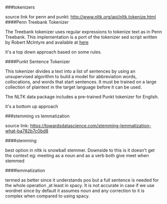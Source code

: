 
###tokenizers

source link for penn and punkt: http://www.nltk.org/api/nltk.tokenize.html
####Penn Treebank Tokenizer

The Treebank tokenizer uses regular expressions to tokenize text as in Penn Treebank. This implementation is a port of the tokenizer sed script written by Robert McIntyre and available at [here](http://www.cis.upenn.edu/~treebank/tokenizer.sed. )

it's a top down approach based on some rules.

####Punkt Sentence Tokenizer

This tokenizer divides a text into a list of sentences by using an unsupervised algorithm to build a model for abbreviation words, collocations, and words that start sentences. It must be trained on a large collection of plaintext in the target language before it can be used.

The NLTK data package includes a pre-trained Punkt tokenizer for English.

it's a bottom up approach  

###stemming vs lemmatization

source link: https://towardsdatascience.com/stemming-lemmatization-what-ba782b7c0bd8

####stemming

best option in nltk is snowball stemmer. Downside to this is it doesn't get the context
eg: meeting as a noun and as a verb both give meet when stemmed

####lemmatization 

termed as better since it understands pos but a full sentence is needed for the whole operation ,at least in spacy. It is not accurate in case if we use wordnet since by default it assumes noun and any correction to it is complex when compared to using spacy.